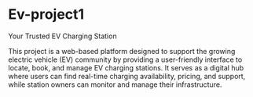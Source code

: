 # Ev-project1
Your Trusted EV Charging Station

This project is a web-based platform designed to support the growing electric vehicle (EV) community by providing a user-friendly interface to locate, book, and manage EV charging stations. It serves as a digital hub where users can find real-time charging availability, pricing, and support, while station owners can monitor and manage their infrastructure.


